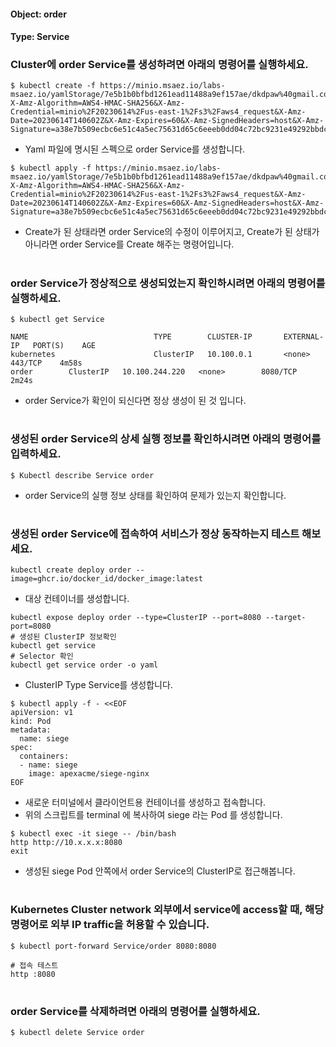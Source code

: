 
#### Object: order
#### Type: Service

### Cluster에 order Service를 생성하려면 아래의 명령어를 실행하세요.

```
$ kubectl create -f https://minio.msaez.io/labs-msaez.io/yamlStorage/7e5b1b0bfbd1261ead11488a9ef157ae/dkdpaw%40gmail.com/Service/order.yaml?X-Amz-Algorithm=AWS4-HMAC-SHA256&X-Amz-Credential=minio%2F20230614%2Fus-east-1%2Fs3%2Faws4_request&X-Amz-Date=20230614T140602Z&X-Amz-Expires=60&X-Amz-SignedHeaders=host&X-Amz-Signature=a38e7b509ecbc6e51c4a5ec75631d65c6eeeb0dd04c72bc9231e49292bbdc741
```
- Yaml 파일에 명시된 스펙으로 order Service를 생성합니다.  

```
$ kubectl apply -f https://minio.msaez.io/labs-msaez.io/yamlStorage/7e5b1b0bfbd1261ead11488a9ef157ae/dkdpaw%40gmail.com/Service/order.yaml?X-Amz-Algorithm=AWS4-HMAC-SHA256&X-Amz-Credential=minio%2F20230614%2Fus-east-1%2Fs3%2Faws4_request&X-Amz-Date=20230614T140602Z&X-Amz-Expires=60&X-Amz-SignedHeaders=host&X-Amz-Signature=a38e7b509ecbc6e51c4a5ec75631d65c6eeeb0dd04c72bc9231e49292bbdc741
```
- Create가 된 상태라면 order Service의 수정이 이루어지고, Create가 된 상태가 아니라면 order Service를 Create 해주는 명령어입니다.
#

### order Service가 정상적으로 생성되었는지 확인하시려면 아래의 명령어를 실행하세요.

```
$ kubectl get Service

NAME                            TYPE        CLUSTER-IP       EXTERNAL-IP   PORT(S)    AGE
kubernetes                      ClusterIP   10.100.0.1       <none>        443/TCP    4m58s
order        ClusterIP   10.100.244.220   <none>        8080/TCP   2m24s

```
- order Service가 확인이 되신다면 정상 생성이 된 것 입니다.
#

### 생성된 order Service의 상세 실행 정보를 확인하시려면 아래의 명령어를 입력하세요.

```
$ Kubectl describe Service order
```
- order Service의 실행 정보 상태를 확인하여 문제가 있는지 확인합니다.
#

### 생성된 order Service에 접속하여 서비스가 정상 동작하는지 테스트 해보세요.

```
kubectl create deploy order --image=ghcr.io/docker_id/docker_image:latest
```
- 대상 컨테이너를 생성합니다.  

```
kubectl expose deploy order --type=ClusterIP --port=8080 --target-port=8080
# 생성된 ClusterIP 정보확인
kubectl get service 
# Selector 확인
kubectl get service order -o yaml
```
- ClusterIP Type Service를 생성합니다.

```
$ kubectl apply -f - <<EOF
apiVersion: v1
kind: Pod
metadata:
  name: siege
spec:
  containers:
  - name: siege
    image: apexacme/siege-nginx
EOF
```
- 새로운 터미널에서 클라이언트용 컨테이너를 생성하고 접속합니다.
- 위의 스크립트를 terminal 에 복사하여 siege 라는 Pod 를 생성합니다.  

```
$ kubectl exec -it siege -- /bin/bash
http http://10.x.x.x:8080
exit
```
- 생성된 siege Pod 안쪽에서 order Service의 ClusterIP로 접근해봅니다.
#

### Kubernetes Cluster network 외부에서 service에 access할 때, 해당 명령어로 외부 IP traffic을 허용할 수 있습니다.

```
$ kubectl port-forward Service/order 8080:8080

# 접속 테스트
http :8080
```
#

### order Service를 삭제하려면 아래의 명령어를 실행하세요.

```
$ kubectl delete Service order
```
#

